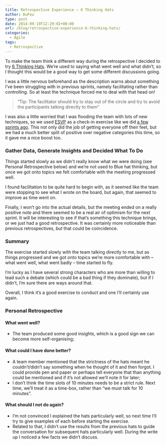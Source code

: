```yaml
---
title: Retrospective Experience – 6 Thinking Hats
author: DuFeu
type: post
date: 2014-09-19T12:29:02+00:00
url: /blog/retrospective-experience-6-thinking-hats/
categories:
  - Agile
tags:
  - Retrospective
---
```


To make the team think a different way during the retrospective I decided to try [6 Thinking Hats][1]. We&#8217;re used to saying what went well and what didn&#8217;t, so I thought this would be a good way to get some different discussions going.

I was a little nervous beforehand as the description warns about something I&#8217;ve been struggling with in previous sprints, namely facilitating rather than controlling. So at least the technique forced me to deal with that head on!

> &#8220;Tip: The facilitator should try to stay out of the circle and try to avoid the participants talking directly to them&#8221;

I was also a little worried that I was flooding the team with lots of new techniques, so we used [ESVP][2] as a check-in exercise like we did [a few sprints ago][3]. This not only did the job of getting everyone off their feet, but we had a much better split of positive over negative categories this time, so it gave me a nice boost too.

### Gather Data, Generate Insights and Decided What To Do

Things started slowly as we didn&#8217;t really know what we were doing (see Personal Retrospective below) and we&#8217;re not used to Blue hat thinking, but once we got onto topics we felt comfortable with the meeting progressed well.

I found facilitation to be quite hard to begin with, as it seemed like the team were stopping to see what I wrote on the board, but again, that seemed to improve as time went on.

Finally, I won&#8217;t go into the actual details, but the meeting ended on a really positive note and there seemed to be a real air of optimism for the next sprint. It will be interesting to see if that&#8217;s something this technique brings, or we just had a good retrospective. It was certainly more noticeable than previous retrospectives, _but_ that could be coincidence.

### Summary

The exercise started slowly with the team talking directly to me, but as things progressed and we got onto topics we&#8217;re more comfortable with &#8211; what went well, what went badly &#8211; time started to fly.

I&#8217;m lucky as I have several strong characters who are more than willing to lead such a debate (which could be a bad thing if they dominate), but if I didn&#8217;t, I&#8217;m sure there are ways around that.

Overall, I think it&#8217;s a good exercise to conduct and one I&#8217;ll certainly use again.

### Personal Retrospective

#### What went well?

- The team produced some good insights, which is a good sign we can become more self-organising;

#### What could I have done better?

- A team member mentioned that the strictness of the hats meant he couldn&#8217;t/didn&#8217;t say something when he thought of it and then forgot. I could provide pen and paper or perhaps tell everyone that than anything could be mentioned and if it&#8217;s not allowed we&#8217;ll note it for later;
- I don&#8217;t think the time slots of 10 minutes needs to be a strict rule. Next time, we&#8217;ll treat it as a time-box, rather than &#8220;we must talk for 10 minutes&#8221;.

#### What should I not do again?

- I&#8217;m not convinced I explained the hats particularly well, so next time I&#8217;ll try to give examples of each before starting the exercise.
- Related to that, I didn&#8217;t use the results from the previous hats to guide the conversation for subsequent hats particularly well. During the write up I noticed a few facts we didn&#8217;t discuss.

[1]: http://retrospectivewiki.org/index.php?title=6_Thinking_Hats_Retrospective
[2]: http://www.funretrospectives.com/esvp-explorer-shopper-vacationer-prisoner/
[3]: http://localhost:8000/empty/scrum-retrospective-experience-esvp-sailboat-and-constellation/
